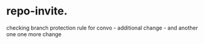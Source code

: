 # repo-invite.   

checking branch protection rule for convo - additional change - and another one
one more change

